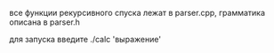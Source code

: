 все функции рекурсивного спуска лежат в parser.cpp, грамматика описана в parser.h

для запуска введите ./calc 'выражение'
